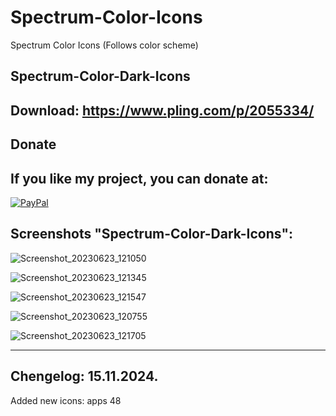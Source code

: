 

# Spectrum-Color-Icons
Spectrum Color Icons (Follows color scheme)

Spectrum-Color-Dark-Icons
------------------------------

Download: https://www.pling.com/p/2055334/
-------------------------------------------



<html>
  <head>
    <meta charset="utf-8" />
  </head>
  <body>
    <h2>Donate</h2>
    <h2>If you like my project, you can donate at:</h2>
    <a href="https://www.paypal.com/paypalme/VesnaLazic">
    <img src="PayPal.png" alt="PayPal" />
    </a>
  </body>
</html>



Screenshots "Spectrum-Color-Dark-Icons":
----------------------------------------

![Screenshot_20230623_121050](https://github.com/L4ki/Spectrum-Color-Icons/assets/45247573/76a295b7-c211-409b-8d40-e85704de7c91)

![Screenshot_20230623_121345](https://github.com/L4ki/Spectrum-Color-Icons/assets/45247573/8bd0d635-66b1-4ddd-8fbd-6e755452b404)

![Screenshot_20230623_121547](https://github.com/L4ki/Spectrum-Color-Icons/assets/45247573/22d787b6-370e-49d9-ae29-819e4a167434)

![Screenshot_20230623_120755](https://github.com/L4ki/Spectrum-Color-Icons/assets/45247573/5c0dfaa3-496b-400c-9145-dbefd2651bdb)

![Screenshot_20230623_121705](https://github.com/L4ki/Spectrum-Color-Icons/assets/45247573/080180fb-0fe9-48ab-80f5-ee76df11cbd3)

_____________________________________________________________________________________________________________________________


Chengelog: 15.11.2024.
----------------------

Added new icons: apps 48
